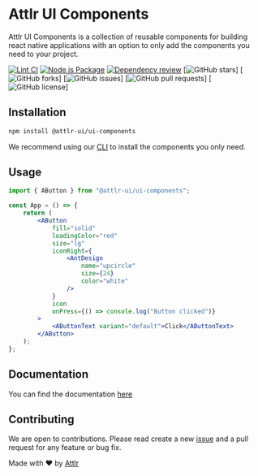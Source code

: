# Attlr UI Components

Attlr UI Components is a collection of reusable components for building react native applications with an option to only add the components you need to your project.

[![Lint CI](https://github.com/attlr-ui/ui-components/actions/workflows/lint.yml/badge.svg)](https://github.com/attlr-ui/ui-components/actions/workflows/lint.yml)
[![Node.js Package](https://github.com/attlr-ui/ui-components/actions/workflows/npm-publish.yml/badge.svg)](https://github.com/attlr-ui/ui-components/actions/workflows/npm-publish.yml)
[![Dependency review](https://github.com/attlr-ui/ui-components/actions/workflows/dependency-review.yml/badge.svg)](https://github.com/attlr-ui/ui-components/actions/workflows/dependency-review.yml)
[![GitHub stars](https://img.shields.io/github/stars/attlr-ui/ui-components?style=flat)]
[![GitHub forks](https://img.shields.io/github/forks/attlr-ui/ui-components?style=flat)]
[![GitHub issues](https://img.shields.io/github/issues/attlr-ui/ui-components)]
[![GitHub pull requests](https://img.shields.io/github/issues-pr/attlr-ui/ui-components)]
[![GitHub license](https://img.shields.io/github/license/attlr-ui/ui-components)]

## Installation

```sh
npm install @attlr-ui/ui-components
```

We recommend using our [CLI](https://www.npmjs.com/package/@attlr/cli) to install the components you only need.

## Usage

```jsx
import { AButton } from "@attlr-ui/ui-components";

const App = () => {
	return (
		<AButton
			fill="solid"
			loadingColor="red"
			size="lg"
			iconRight={
				<AntDesign
					name="upcircle"
					size={24}
					color="white"
				/>
			}
			icon
			onPress={() => console.log("Button clicked")}
		>
			<AButtonText variant="default">Click</AButtonText>
		</AButton>
	);
};
```

## Documentation

You can find the documentation [here](https://ui.attlr.org.za/)

## Contributing

We are open to contributions. Please read create a new [issue](https://github.com/attlr-ui/ui-components/issues/new/choose) and a pull request for any feature or bug fix.

Made with ❤️ by [Attlr](https://attlr.org.za)
